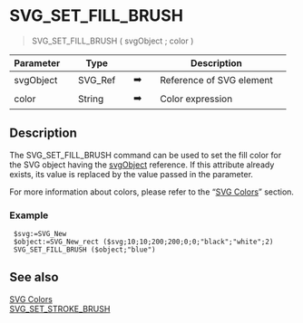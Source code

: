 <!-- SVG_SET_FILL_BRUSH ( objectID ; color ; opacity )
 -> objectID (Text)
 -> color (Text)
 -> opacity (Long Integer)-->
# SVG_SET_FILL_BRUSH

> SVG_SET_FILL_BRUSH ( svgObject ; color )

| Parameter |     | Type |     |     |     | Description |     |
| --- | --- | --- | --- | --- | --- | --- | --- |
| svgObject |     | SVG_Ref |     | ➡️ |     | Reference of SVG element |     |
| color |     | String |     | ➡️ |     | Color expression |     |

## Description

The SVG_SET_FILL_BRUSH command can be used to set the fill color for the SVG object having the [svgObject](# "Reference of SVG element") reference. If this attribute already exists, its value is replaced by the value passed in the parameter.

For more information about colors, please refer to the “[SVG Colors](../SVG%20Colors.md)” section.

### Example  

```4d
 $svg:=SVG_New   
 $object:=SVG_New_rect ($svg;10;10;200;200;0;0;"black";"white";2)  
 SVG_SET_FILL_BRUSH ($object;"blue")
```

## See also

[SVG Colors](../SVG%20Colors.md)  
[SVG_SET_STROKE_BRUSH](SVG_SET_STROKE_BRUSH.md)
